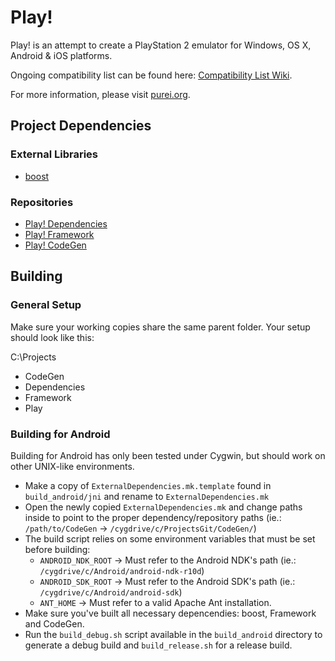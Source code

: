 # Play!

Play! is an attempt to create a PlayStation 2 emulator for Windows, OS X, Android & iOS platforms.

Ongoing compatibility list can be found here: [Compatibility List Wiki](https://github.com/jpd002/Play-/wiki/Compatible-games).

For more information, please visit [purei.org](http://purei.org).

## Project Dependencies ##

### External Libraries ###
- [boost](http://boost.org)

### Repositories ###
- [Play! Dependencies](https://github.com/jpd002/Play-Dependencies)
- [Play! Framework](https://github.com/jpd002/Play--Framework) 
- [Play! CodeGen](https://github.com/jpd002/Play--CodeGen)

## Building ##

### General Setup ###

Make sure your working copies share the same parent folder. Your setup should look like this:

C:\Projects
- CodeGen
- Dependencies
- Framework
- Play


### Building for Android ###

Building for Android has only been tested under Cygwin, but should work on other UNIX-like environments.

- Make a copy of `ExternalDependencies.mk.template` found in `build_android/jni` and rename to `ExternalDependencies.mk`
- Open the newly copied `ExternalDependencies.mk` and change paths inside to point to the proper dependency/repository paths (ie.: `/path/to/CodeGen` -> `/cygdrive/c/ProjectsGit/CodeGen/`)
- The build script relies on some environment variables that must be set before building:
	- `ANDROID_NDK_ROOT` -> Must refer to the Android NDK's path (ie.: `/cygdrive/c/Android/android-ndk-r10d`)
	- `ANDROID_SDK_ROOT` -> Must refer to the Android SDK's path (ie.: `/cygdrive/c/Android/android-sdk`)
	- `ANT_HOME` -> Must refer to a valid Apache Ant installation.
- Make sure you've built all necessary depencendies: boost, Framework and CodeGen.
- Run the `build_debug.sh` script available in the `build_android` directory to generate a debug build and `build_release.sh` for a release build.
